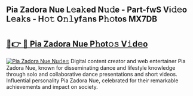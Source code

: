 ## Pia Zadora Nue L𝚎a𝚔ed N𝚞𝚍e - Part-fwS Vi𝚍𝚎o L𝚎a𝚔s - H𝚘𝚝 O𝚗𝚕yf𝚊ns P𝚑𝚘tos MX7DB

# <h2><a href="http://kfd8fw.oniu.top/?m=Pia+Zadora+Nue">🔗👉 🔴 Pia Zadora Nue P𝚑ot𝚘𝚜 V𝚒d𝚎o</a></h2>

[![Pia Zadora Nue Nu𝚍e𝚜](https://i.imgur.com/0qMVB7G.gif)](http://kfd8fw.oniu.top/?m=Pia+Zadora+Nue)
Digital content creator and web entertainer Pia Zadora Nue, known for disseminating dance and lifestyle knowledge through solo and collaborative dance presentations and short videos. Influential personality Pia Zadora Nue, celebrated for their remarkable achievements and impact on society.  

